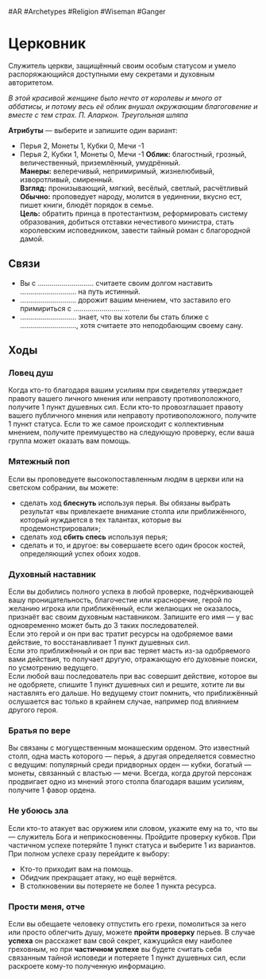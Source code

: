 #AR  #Archetypes #Religion #Wiseman #Ganger  

# Церковник
Служитель церкви, защищённый своим особым статусом  и умело распоряжающийся доступными ему  секретами и духовным авторитетом.

*В этой красивой женщине было нечто от королевы  и много от аббатисы, и потому весь её облик внушал  окружающим благоговение и вместе с тем страх.*
*П. Аларкон. Треугольная шляпа*


**Атрибуты** — выберите и запишите один вариант:  
-  Перья 2, Монеты 1, Кубки 0, Мечи -1  
-  Перья 2, Кубки 1, Монеты 0, Мечи -1 
**Облик:** благостный, грозный, величественный,  приземлённый, умудрённый.   
**Манеры:**  велеречивый, непримиримый, жизнелюбивый,  изворотливый, смиренный.  
**Взгляд:**  пронизывающий, мягкий, весёлый, светлый,  расчётливый  
**Обычно:** проповедует народу, молится в уединении, вкусно  ест, пишет книги, блюдёт порядок в семье.  
**Цель:** обратить принца в протестантизм, реформировать  систему образования, добиться отставки нечестивого  министра, стать королевским исповедником, завести  тайный роман с благородной дамой. 

## Связи

-  Вы с ............................ считаете своим долгом наставить  ............................ на путь истинный.  
-  ............................ дорожит вашим мнением, что заставило  его примириться с ............................  
-  ............................ знает, что вы хотели бы стать ближе с  ............................, хотя считаете это неподобающим своему  сану.
  
## Ходы

### Ловец душ
Когда кто-то благодаря вашим усилиям при свидетелях  утверждает правоту вашего личного мнения или неправоту противоположного, получите 1 пункт душевных сил.  Если кто-то провозглашает правоту вашего публичного мнения или неправоту противоположного, получите 1 пункт  статуса. Если то же самое происходит с коллективным мнением, получите преимущество на следующую проверку,  если ваша группа может оказать вам помощь.  

### Мятежный поп
Если вы проповедуете высокопоставленным людям в церкви  или на светском собрании, вы можете:  
-  сделать ход **блеснуть** используя перья. Вы обязаны  выбрать результат «вы привлекаете внимание столпа  или приближённого, который нуждается в тех талантах,  которые вы продемонстрировали»;  
-  сделать ход **сбить спесь** используя перья;  
-  сделать и то, и другое: вы совершаете всего один бросок  костей, определяющий успех обоих ходов.  

### Духовный наставник
Если вы добились полного успеха в любой проверке, подчёркивающей вашу проницательность, благочестие или красноречие, герой по желанию игрока или приближённый, если  желающих не оказалось, признаёт вас своим духовным наставником. Запишите его имя — у вас одновременно может  быть до 3 таких последователей.  
Если это герой и он при вас тратит ресурсы на одобряемое  вами действие, то восстанавливает 1 пункт душевных сил.  
Если это приближённый и он при вас теряет масть из-за одобряемого вами действия, то получает другую, отражающую  его духовные поиски, по усмотрению ведущего.  
Если любой ваш последователь при вас совершит действие,  которое вы не одобряете, спишите 1 пункт душевных сил  и решите, хотите ли вы наставлять его дальше. Но ведущему стоит помнить, что приближённый ослушается вас только  в крайнем случае, например под влиянием другого героя.

### Братья по вере
Вы связаны с могущественным монашеским орденом.  Это известный столп, одна масть которого — перья, а другая определяется совместно с ведущим: популярный среди  придворных орден — кубки, богатый — монеты, связанный  с властью — мечи. Всегда, когда другой персонаж продвигает одно из мнений этого столпа благодаря вашим усилиям,  получите 1 фавор ордена.  

### Не убоюсь зла
Если кто-то атакует вас оружием или словом, укажите ему  на то, что вы — служитель Бога и неприкосновенны. Пройдите проверку кубков. При частичном успехе потеряйте  1 пункт статуса и выберите 1 из вариантов. При полном  успехе сразу перейдите к выбору:  
-  Кто-то приходит вам на помощь.  
-  Обидчик прекращает атаку, но ещё вернётся.  
-  В столкновении вы потеряете не более 1 пункта ресурса.  

### Прости меня, отче
Если вы обещаете человеку отпустить его грехи, помолиться за него или просто облегчить душу, можете **пройти проверку** перьев. В случае **успеха** он расскажет  вам свой секрет, кажущийся ему наиболее греховным,  но при **частичном успехе** вы будете считать себя связанным тайной исповеди и потеряете 1 пункт душевных сил,  если раскроете кому-то полученную информацию.
